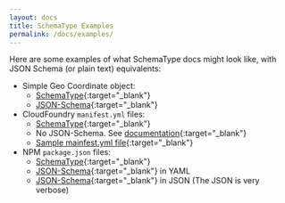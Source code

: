```yaml
---
layout: docs
title: SchemaType Examples
permalink: /docs/examples/
---
```


Here are some examples of what SchemaType docs might look like, with JSON
Schema (or plain text) equivalents:

* Simple Geo Coordinate object:
  * [SchemaType](/example/geo-coordinate.schema.txt){:target="_blank"}
  * [JSON-Schema](/example/geo-coordinate.json-schema.txt){:target="_blank"}
* CloudFoundry `manifest.yml` files:
  * [SchemaType](/example/cloudfoundry-manifest.schema.txt){:target="_blank"}
  * No JSON-Schema. See [documentation](http://docs.pivotal.io/pivotalcf/1-7/devguide/deploy-apps/manifest.html){:target="_blank"}
  * [Sample mainfest.yml file](/example/cloudfoundry-manifest.yml.txt){:target="_blank"}
* NPM `package.json` files:
  * [SchemaType](/example/node-package.schema.txt){:target="_blank"}
  * [JSON-Schema](/example/node-package.json-schema.yaml.txt){:target="_blank"} in YAML
  * [JSON-Schema](/example/node-package.json-schema.txt){:target="_blank"} in JSON (The JSON is very verbose)
